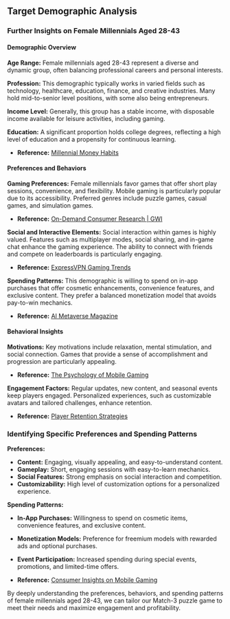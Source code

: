 ## Target Demographic Analysis

### Further Insights on Female Millennials Aged 28-43

#### Demographic Overview

**Age Range:**
Female millennials aged 28-43 represent a diverse and dynamic group, often balancing professional careers and personal interests.

**Profession:**
This demographic typically works in varied fields such as technology, healthcare, education, finance, and creative industries. Many hold mid-to-senior level positions, with some also being entrepreneurs.

**Income Level:**
Generally, this group has a stable income, with disposable income available for leisure activities, including gaming.

**Education:**
A significant proportion holds college degrees, reflecting a high level of education and a propensity for continuous learning.

- **Reference:** [Millennial Money Habits](https://www.bankrate.com/banking/savings/millennial-money-habits/)

#### Preferences and Behaviors

**Gaming Preferences:**
Female millennials favor games that offer short play sessions, convenience, and flexibility. Mobile gaming is particularly popular due to its accessibility. Preferred genres include puzzle games, casual games, and simulation games. 

- **Reference:** [On-Demand Consumer Research | GWI](https://www.globalwebindex.com/reports)

**Social and Interactive Elements:**
Social interaction within games is highly valued. Features such as multiplayer modes, social sharing, and in-game chat enhance the gaming experience. The ability to connect with friends and compete on leaderboards is particularly engaging.

- **Reference:** [ExpressVPN Gaming Trends](https://www.expressvpn.com/blog/gaming-trends/)

**Spending Patterns:**
This demographic is willing to spend on in-app purchases that offer cosmetic enhancements, convenience features, and exclusive content. They prefer a balanced monetization model that avoids pay-to-win mechanics.

- **Reference:** [AI Metaverse Magazine](https://www.aimetaverse.com/articles/monetization-strategies/)

#### Behavioral Insights

**Motivations:**
Key motivations include relaxation, mental stimulation, and social connection. Games that provide a sense of accomplishment and progression are particularly appealing.

- **Reference:** [The Psychology of Mobile Gaming](https://www.psychologytoday.com/us/articles/201409/the-psychology-mobile-gaming)

**Engagement Factors:**
Regular updates, new content, and seasonal events keep players engaged. Personalized experiences, such as customizable avatars and tailored challenges, enhance retention.

- **Reference:** [Player Retention Strategies](https://www.gamasutra.com/view/feature/132657/player_retention_strategies.php)

### Identifying Specific Preferences and Spending Patterns

**Preferences:**
- **Content:** Engaging, visually appealing, and easy-to-understand content.
- **Gameplay:** Short, engaging sessions with easy-to-learn mechanics.
- **Social Features:** Strong emphasis on social interaction and competition.
- **Customizability:** High level of customization options for a personalized experience.

**Spending Patterns:**
- **In-App Purchases:** Willingness to spend on cosmetic items, convenience features, and exclusive content.
- **Monetization Models:** Preference for freemium models with rewarded ads and optional purchases.
- **Event Participation:** Increased spending during special events, promotions, and limited-time offers.

- **Reference:** [Consumer Insights on Mobile Gaming](https://www.consumerinsights.com/mobile-gaming)

By deeply understanding the preferences, behaviors, and spending patterns of female millennials aged 28-43, we can tailor our Match-3 puzzle game to meet their needs and maximize engagement and profitability.

